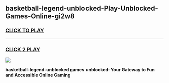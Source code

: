 
## basketball-legend-unblocked-Play-Unblocked-Games-Online-gi2w8
<h3>
<a href="https://premium76.site?title=basketball-legend-unblocked&ref=25A">CLICK TO PLAY</a></h3>
<hr>

<h3>
<a href="https://premium76.site?title=basketball-legend-unblocked&ref=25A">CLICK 2 PLAY</a>
  
</h3>

<a href="https://premium76.site?title=basketball-legend-unblocked&ref=25A"><img src="https://clearcache.store/games.png"></a>


**basketball-legend-unblocked games unblocked: Your Gateway to Fun and Accessible Online Gaming**
